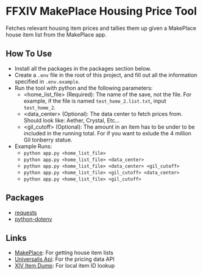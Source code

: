 # FFXIV MakePlace Housing Price Tool

Fetches relevant housing item prices and tallies them up given a MakePlace house item list from the MakePlace app.

## How To Use

- Install all the packages in the packages section below.
- Create a ```.env``` file in the root of this project, and fill out all the information specified in ```.env.example```.
- Run the tool with python and the following parameters:
	- <home_list_file> (Required):  The name of the save, not the file. For example, if the file is named ```test_home_2.list.txt```, input ```test_home_2```.
	- <data_center> (Optional): The data center to fetch prices from. Should look like: Aether, Crystal, Etc...
	- <gil_cutoff> (Optional): The amount in an item has to be under to be included in the running total. For if you want to exlude the 4 million Gil tonberry statue.
- Example Runs:
	- ```python app.py <home_list_file>```
	- ```python app.py <home_list_file> <data_center>```
	- ```python app.py <home_list_file> <data_center> <gil_cutoff>```
	- ```python app.py <home_list_file> <gil_cutoff> <data_center>```
	- ```python app.py <home_list_file> <gil_cutoff>```

## Packages

- [requests](https://pypi.org/project/requests/)
- [python-dotenv](https://pypi.org/project/python-dotenv/)

## Links

- [MakePlace](https://makeplace.app/places): For getting house item lists
- [Universalis Api](https://docs.universalis.app): For the pricing data API
- [XIV Item Dump](https://raw.githubusercontent.com/ffxiv-teamcraft/ffxiv-teamcraft/master/libs/data/src/lib/json/items.json): For local item ID lookup
